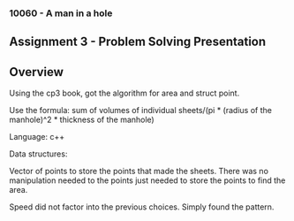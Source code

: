 ### 10060 - A man in a hole
## Assignment 3 - Problem Solving Presentation

## Overview
Using the cp3 book, got the algorithm for area and struct point. 

Use the formula: 
sum of volumes of individual sheets/(pi * (radius of the manhole)^2 * thickness of the manhole)

Language: c++ 

Data structures: 

Vector of points to store the points that made the sheets. There was no manipulation needed to the points just needed to store the points to find the area. 

Speed did not factor into the previous choices. Simply found the pattern.
